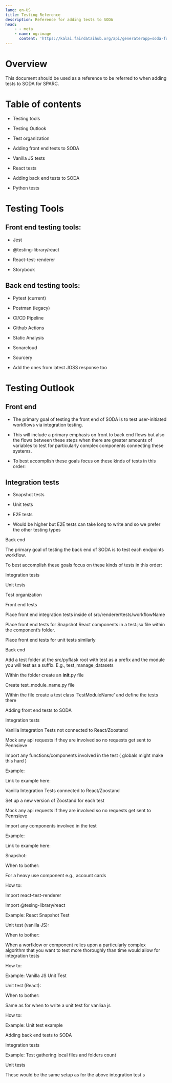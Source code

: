 ```yaml
---
lang: en-US
title: Testing Reference
description: Reference for adding tests to SODA
head:
    - - meta
    - name: og:image
      content: 'https://kalai.fairdataihub.org/api/generate?app=soda-for-sparc&title=Build%20%7C%20SODA%20for%20SPARC&org=fairdataihub&description=How%20to%20build%20SODA%20for%20SPARC'
---
```


# Overview 

This document should be used as a reference to be referred to when adding tests to SODA for SPARC.   


# Table of contents 

- Testing tools  

- Testing Outlook 

- Test organization  

- Adding front end tests to SODA 

- Vanilla JS tests 

- React tests  

- Adding back end tests to SODA 

- Python tests  

 
# Testing Tools 

## Front end testing tools: 

- Jest 

- @testing-library/react  

- React-test-renderer 

- Storybook  

## Back end testing tools: 

- Pytest (current) 

- Postman (legacy) 

- CI/CD Pipeline 

- Github Actions 

- Static Analysis 

- Sonarcloud 

- Sourcery 

- Add the ones from latest JOSS response too 

 

# Testing Outlook 

## Front end 

- The primary goal of testing the front end of SODA is to test user-initiated workflows via integration testing.  

- This will include a primary emphasis on front to back end flows but also the flows between these steps when there are greater amounts of variables to test for particularly complex components connecting these systems. 

- To best accomplish these goals focus on these kinds of tests in this order: 

## Integration tests 

- Snapshot tests  

- Unit tests 

- E2E tests 

- Would be higher but E2E tests can take long to write and so we prefer the other testing types 

Back end 

The primary goal of testing the back end of SODA is to test each endpoints workflow.  

To best accomplish these goals focus on these kinds of tests in this order: 

Integration tests 

Unit tests 

Test organization 

Front end tests 

Place front end integration tests inside of src/renderer/tests/workflowName 

Place front end tests for Snapshot React components in a test.jsx file within the component’s folder. 

Place front end tests for unit tests similarly  

Back end  

Add a test folder at the src/pyflask root with test as a prefix and the module you will test as a suffix. E.g., test_manage_datasets 

Within the folder create an __init__.py file 

Create test_module_name.py file 

Within the file create a test class ‘TestModuleName’ and define the tests there 

Adding front end tests to SODA 

Integration tests 

Vanilla Integration Tests not connected to React/Zoostand 

Mock any api requests if they are involved so no requests get sent to Pennsieve  

Import any functions/components involved in the test ( globals might make this hard )  

Example: 

Link to example here:  

Vanilla Integration Tests connected to React/Zoostand  

Set up a new version of Zoostand for each test  

Mock any api requests if they are involved so no requests get sent to Pennsieve 

Import any components involved in the test  

Example: 

Link to example here:  

Snapshot: 

When to bother: 

For a heavy use component e.g., account cards 

How to: 

Import react-test-renderer 

Import @tesing-library/react           

Example: React Snapshot Test 

Unit test (vanilla JS): 

When to bother: 

When a worfklow or component relies upon a particularly complex algorithm that you want to test more thoroughly than time would allow for integration tests 

How to: 

Example: Vanilla JS Unit Test 

Unit test (React): 

When to bother: 

Same as for when to write a unit test for vanliaa js 

How to: 

Example: Unit test example 

Adding back end tests to SODA 

Integration tests 

Example: Test gathering local files and folders count 

Unit tests 

These would be the same setup as for the above integration test s